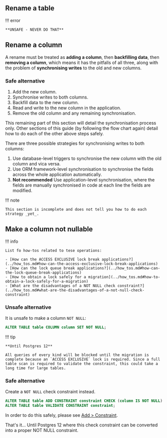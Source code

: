 ## Rename a table

!!! error

    **UNSAFE - NEVER DO THAT**

## Rename a column

A rename must be treated as **adding a column**, then **backfilling data**, then **removing a column**, which means it has the pitfalls of all three, along with the problem of **synchronising writes** to the old and new columns.

### Safe alternative

1. Add the new column.
1. Synchronise writes to both columns.
1. Backfill data to the new column.
1. Read and write to the new column in the application.
1. Remove the old column and any remaining synchronisation.

This remaining part of this section will detail the synchronisation process only. Other sections of this guide (by following the flow chart again) detail how to do each of the other above steps safely.

There are three possible strategies for synchronising writes to both columns:

1. Use database-level triggers to synchronise the new column with the old column and vica versa.
1. Use ORM framework-level synchronisation to synchronise the fields across the whole application automatically.
1. **Not recommended** Use application-level synchronisation, where the fields are manually synchronised in code at each line the fields are modified.

!!! note

    This section is incomplete and does not tell you how to do each strategy _yet_.

## Make a column not nullable

!!! info

    List fo how-tos related to tese operations:

    - [How can the ACCESS EXCLUSIVE lock break applications?](../how_tos.md#how-can-the-access-exclusive-lock-break-applications)
    - [How can the lock queue break applications?](../how_tos.md#how-can-the-lock-queue-break-applications)
    - [How to obtain a lock safely for a migration](../how_tos.md#how-to-obtain-a-lock-safely-for-a-migration)
    - [What are the disadvantages of a NOT NULL check constraint?](../how_tos.md#what-are-the-disadvantages-of-a-not-null-check-constraint)

### Unsafe alternative

It is unsafe to make a column `NOT NULL`:

``` sql
ALTER TABLE table COLUMN column SET NOT NULL;
```

!!! tip

    **Until Postgres 12**

    All queries of every kind will be blocked until the migration is complete because an `ACCESS EXCLUSIVE` lock is required. Since a full table scan is required to validate the constraint, this could take a long time for large tables.

### Safe alternative

Create a `NOT NULL` check constraint instead.

```sql
ALTER TABLE table ADD CONSTRAINT constraint CHECK (column IS NOT NULL) NOT VALID;
ALTER TABLE table VALIDATE CONSTRAINT constraint;
```

In order to do this safely, please see [Add > Constraint](../add/constraints.md).

That's it... Until Postgres 12 where this check constraint can be converted into a proper NOT NULL constraint.
